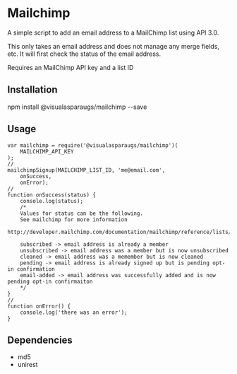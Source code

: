 Mailchimp
=========

A simple script to add an email address to a MailChimp list using API 3.0. 

This only takes an email address and does not manage any merge fields, etc. It will first check the status of the email address.

Requires an MailChimp API key and a list ID

## Installation

  npm install @visualasparaugs/mailchimp --save

## Usage

	var mailchimp = require('@visualasparaugs/mailchimp')(
	    MAILCHIMP_API_KEY
	);
	//
	mailchimpSignup(MAILCHIMP_LIST_ID, 'me@email.com',
	    onSuccess,
	    onError);
	//
	function onSuccess(status) {
	    console.log(status);
	    /*
	    Values for status can be the following.
	    See mailchimp for more information 
	    http://developer.mailchimp.com/documentation/mailchimp/reference/lists/members/
	    
	    subscribed -> email address is already a member
        unsubscribed -> email address was a member but is now unsubscribed
        cleaned -> email address was a memember but is now cleaned
        pending -> email address is already signed up but is pending opt-in confirmation
		email-added -> email address was successfully added and is now pending opt-in confirmaiton
	    */
	}
	//
	function onError() {
	    console.log('there was an error');
	}

## Dependencies

* md5
* unirest
